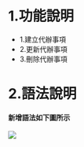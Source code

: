 <h1>1.功能說明</h1>
   <ul>
      <li>1.建立代辦事項</li>
      <li>2.更新代辦事項</li>
      <li>3.刪除代辦事項</li>
   </ul>
<h1>2.語法說明</h1>
<h4>新增語法如下圖所示</h4>
<img src="https://fakeimg.pl/300x200/200">
